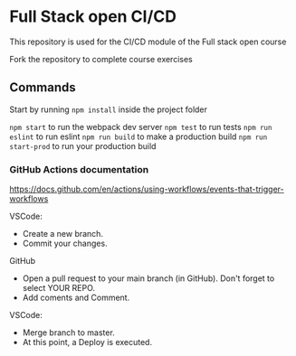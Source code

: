 # Full Stack open CI/CD

This repository is used for the CI/CD module of the Full stack open course

Fork the repository to complete course exercises

## Commands

Start by running `npm install` inside the project folder

`npm start` to run the webpack dev server
`npm test` to run tests
`npm run eslint` to run eslint
`npm run build` to make a production build
`npm run start-prod` to run your production build


### GitHub Actions documentation
https://docs.github.com/en/actions/using-workflows/events-that-trigger-workflows


VSCode:
* Create a new branch.
* Commit your changes.

GitHub
* Open a pull request to your main branch (in GitHub).
    Don't forget to select YOUR REPO.
* Add coments and Comment.

VSCode:
* Merge branch to master.
* At this point, a Deploy is executed.
